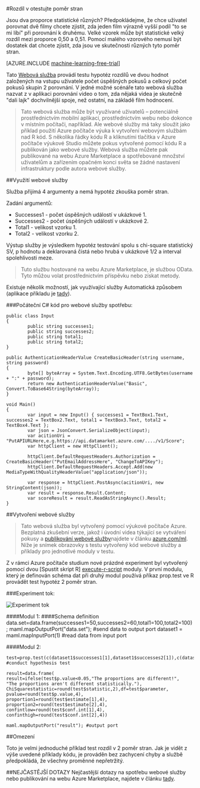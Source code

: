<properties 
    pageTitle="Rozdíl v proporce otestujte | Microsoft Azure" 
    description="Rozdíl v otestujte poměr stran" 
    services="machine-learning" 
    documentationCenter="" 
    authors="aniedea" 
    manager="jhubbard" 
    editor="cgronlun"/>

<tags 
    ms.service="machine-learning" 
    ms.workload="data-services" 
    ms.tgt_pltfrm="na" 
    ms.devlang="na" 
    ms.topic="article" 
    ms.date="09/12/2016" 
    ms.author="aniedea"/> 


#<a name="difference-in-proportions-test"></a>Rozdíl v otestujte poměr stran


Jsou dva proporce statistické různých? Předpokládejme, že chce uživatel porovnat dvě filmy chcete zjistit, zda jeden film výrazně vyšší podíl "to se mi líbí" při porovnání k druhému. Velké vzorek může být statistické velký rozdíl mezi proporce 0,50 a 0,51. Pomocí malého vzorového nemusí být dostatek dat chcete zjistit, zda jsou ve skutečnosti různých tyto poměr stran. 


[AZURE.INCLUDE [machine-learning-free-trial](../../includes/machine-learning-free-trial.md)]

Tato [Webová služba]( https://datamarket.azure.com/dataset/aml_labs/prop_test) provádí testu hypotéz rozdílů ve dvou hodnot založených na vstupu uživatele počet úspěšných pokusů a celkový počet pokusů skupin 2 porovnání. V jedné možné scénáře tato webová služba nazvat z v aplikaci porovnání video o tom, zda nějaká videa je skutečně "dali lajk" dochvilnější spoje, než ostatní, na základě film hodnocení.

>Tato webová služba může být využívané uživatelů – potenciálně prostřednictvím mobilní aplikaci, prostřednictvím webu nebo dokonce v místním počítači, například. Ale webové služby má taky sloužit jako příklad použití Azure počítače výuka k vytvoření webovým službám nad R kód. S několika řádky kódu R a kliknutími tlačítka v Azure počítače výukové Studio můžete pokus vytvořené pomocí kódu R a publikován jako webové služby. Webová služba můžete pak publikované na webu Azure Marketplace a spotřebované množství uživatelům a zařízením opačném konci světa se žádné nastavení infrastruktury podle autora webové služby.


##<a name="consumption-of-web-service"></a>Využití webové služby

Služba přijímá 4 argumenty a nemá hypotéz zkouška poměr stran.

Zadání argumentů:

* Successes1 - počet úspěšných událostí v ukázkové 1.
* Successes2 - počet úspěšných událostí v ukázkové 2.
* Total1 - velikost vzorku 1.
* Total2 - velikost vzorku 2.

Výstup služby je výsledkem hypotéz testování spolu s chi-square statistický SV, p hodnotu a deklarovaná čistá nebo hrubá v ukázkové 1/2 a interval spolehlivosti meze.

>Tuto službu hostované na webu Azure Marketplace, je službou OData. Tyto můžou volat prostřednictvím příspěvku nebo získat metody. 

Existuje několik možností, jak využívající služby Automatická způsobem (aplikace příkladu je [tady](http://microsoftazuremachinelearning.azurewebsites.net/DifferenceInProportionsTest.aspx )).

###<a name="starting-c-code-for-web-service-consumption"></a>Počáteční C# kód pro webové služby spotřebu:

    public class Input
    {
            public string successes1;
            public string successes2;
            public string total1;
            public string total2;
    }
    
    public AuthenticationHeaderValue CreateBasicHeader(string username, string password)
    {
            byte[] byteArray = System.Text.Encoding.UTF8.GetBytes(username + ":" + password);
            return new AuthenticationHeaderValue("Basic", Convert.ToBase64String(byteArray));
    }

    void Main()
    {
            var input = new Input() { successes1 = TextBox1.Text, successes2 = TextBox2.Text, total1 = TextBox3.Text, total2 = TextBox4.Text };
            var json = JsonConvert.SerializeObject(input);
            var acitionUri = "PutAPIURLHere,e.g.https://api.datamarket.azure.com/..../v1/Score";
            var httpClient = new HttpClient();
    
            httpClient.DefaultRequestHeaders.Authorization = CreateBasicHeader("PutEmailAddressHere", "ChangeToAPIKey");
            httpClient.DefaultRequestHeaders.Accept.Add(new MediaTypeWithQualityHeaderValue("application/json"));
    
            var response = httpClient.PostAsync(acitionUri, new StringContent(json));
            var result = response.Result.Content;
            var scoreResult = result.ReadAsStringAsync().Result;
    }


##<a name="creation-of-web-service"></a>Vytvoření webové služby

>Tato webová služba byl vytvořený pomocí výukové počítače Azure. Bezplatná zkušební verze, jakož i úvodní videa týkající se vytváření pokusy a [publikování webové služby](machine-learning-publish-a-machine-learning-web-service.md)najdete v článku [azure.com/ml](http://azure.com/ml). Níže je snímek obrazovky s testu vytvořený kód webové služby a příklady pro jednotlivé moduly v testu.

Z v rámci Azure počítače studium nové prázdné experiment byl vytvořený pomocí dvou [Spustit skript R] [ execute-r-script] moduly. V první modulu, který je definován schéma dat při druhý modul používá příkaz prop.test ve R provádět test hypotéz 2 poměr stran. 


###<a name="experiment-flow"></a>Experiment tok:

![Experiment tok][2]


####<a name="module-1"></a>Modul 1:
    ####Schema definition  
    data.set=data.frame(successes1=50,successes2=60,total1=100,total2=100);
    maml.mapOutputPort("data.set"); #send data to output port
    dataset1 = maml.mapInputPort(1) #read data from input port
    

####<a name="module-2"></a>Modul 2:

    test=prop.test(c(dataset1$successes1[1],dataset1$successes2[1]),c(dataset1$total1[1],dataset1$total2[1])) #conduct hypothesis test

    result=data.frame(
    result=ifelse(test$p.value<0.05,"The proportions are different!",
    "The proportions aren't different statistically."),
    ChiSquarestatistic=round(test$statistic,2),df=test$parameter,
    pvalue=round(test$p.value,4),
    proportion1=round(test$estimate[1],4),
    proportion2=round(test$estimate[2],4),
    confintlow=round(test$conf.int[1],4),
    confinthigh=round(test$conf.int[2],4)) 

    maml.mapOutputPort("result"); #output port
    

##<a name="limitations"></a>Omezení 

Toto je velmi jednoduché příklad test rozdíl v 2 poměr stran. Jak je vidět z výše uvedené příklady kódu, je prováděn bez zachycení chyby a službě předpokládá, že všechny proměnné nepřetržitý.

##<a name="faq"></a>NEJČASTĚJŠÍ DOTAZY
Nejčastější dotazy na spotřebu webové služby nebo publikování na webu Azure Marketplace, najdete v článku [tady](machine-learning-marketplace-faq.md).

[1]: ./media/machine-learning-r-csharp-difference-in-two-proportions/hyptest-img1.png
[2]: ./media/machine-learning-r-csharp-difference-in-two-proportions/hyptest-img2.png


<!-- Module References -->
[execute-r-script]: https://msdn.microsoft.com/library/azure/30806023-392b-42e0-94d6-6b775a6e0fd5/
 
